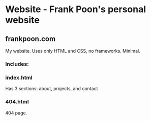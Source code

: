 # Website - Frank Poon's personal website

## frankpoon.com

My website. Uses only HTML and CSS, no frameworks. Minimal.

### Includes:

### index.html

Has 3 sections: about, projects, and contact

### 404.html

404 page.
